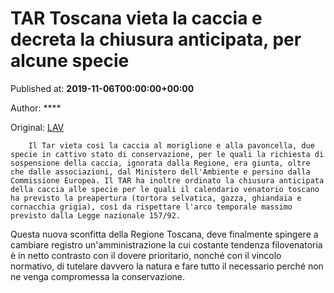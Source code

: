 
# TAR Toscana vieta la caccia e decreta la chiusura anticipata, per alcune specie

Published at: **2019-11-06T00:00:00+00:00**

Author: ****

Original: [LAV](https://www.lav.it/news/tar-toscana-caccia)


        Il Tar vieta così la caccia al moriglione e alla pavoncella, due specie in cattivo stato di conservazione, per le quali la richiesta di sospensione della caccia, ignorata dalla Regione, era giunta, oltre che dalle associazioni, dal Ministero dell'Ambiente e persino dalla Commissione Europea. Il TAR ha inoltre ordinato la chiusura anticipata della caccia alle specie per le quali il calendario venatorio toscano ha previsto la preapertura (tortora selvatica, gazza, ghiandaia e cornacchia grigia), così da rispettare l'arco temporale massimo previsto dalla Legge nazionale 157/92.
      
Questa nuova sconfitta della Regione Toscana, deve finalmente spingere a cambiare registro un'amministrazione la cui costante tendenza filovenatoria è in netto contrasto con il dovere prioritario, nonché con il vincolo normativo, di tutelare davvero la natura e fare tutto il necessario perché non ne venga compromessa la conservazione.
